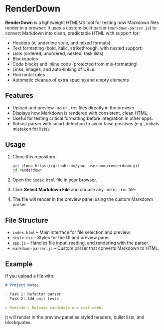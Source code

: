 # RenderDown

**RenderDown** is a lightweight HTML/JS tool for testing how Markdown files render in a browser.
It uses a custom-built parser (`markdown-parser.js`) to convert Markdown into clean, predictable HTML with support for:

* Headers (`#`, underline style, and mixed formats)
* Text formatting (bold, italic, strikethrough, with nested support)
* Lists (ordered, unordered, nested, task lists)
* Blockquotes
* Code blocks and inline code (protected from mis-formatting)
* Links, images, and auto-linking of URLs
* Horizontal rules
* Automatic cleanup of extra spacing and empty elements

## Features

* Upload and preview `.md` or `.txt` files directly in the browser.
* Displays how Markdown is rendered with consistent, clean HTML.
* Useful for testing critical formatting before integration in other apps.
* Robust parser with smart detection to avoid false positives (e.g., initials mistaken for lists).

## Usage

1. Clone this repository:

   ```bash
   git clone https://github.com/your-username/renderdown.git
   cd renderdown
   ```

2. Open the `index.html` file in your browser.

3. Click **Select Markdown File** and choose any `.md` or `.txt` file.

4. The file will render in the preview panel using the custom Markdown parser.

## File Structure

* `index.html` – Main interface for file selection and preview.
* `style.css` – Styles for the UI and preview panel.
* `app.js` – Handles file input, reading, and rendering with the parser.
* `markdown-parser.js` – Custom parser that converts Markdown to HTML.

## Example

If you upload a file with:

```markdown
# Project Notes

- Task 1: Refactor parser
- Task 2: Add unit tests

> Reminder: Release candidate due next week.
```

It will render in the preview panel as styled headers, bullet lists, and blockquotes.
